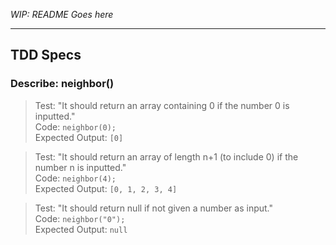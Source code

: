 _WIP: README Goes here_

----------
## TDD Specs

### **Describe: neighbor()**

>Test: "It should return an array containing 0 if the number 0 is inputted."  
>Code: ```neighbor(0);```  
>Expected Output: ```[0]```

>Test: "It should return an array of length n+1 (to include 0) if the number n is inputted."  
>Code: ```neighbor(4);```  
>Expected Output: ```[0, 1, 2, 3, 4]```

>Test: "It should return null if not given a number as input."  
>Code: ```neighbor("0");```  
>Expected Output: ```null```